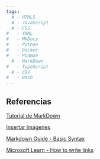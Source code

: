 ```yaml
---
tags:
  # - HTML5
  # - JavaScript
  # - CSS
#   - YAML
#   - MkDocs
#   - Python
#   - Docker
#   - Podman
  # - MarkDown
#   - TypeScript
  # - CSV
#   - Bash
---
```





<!-- 

## Líneas de División

Se pueden crear lineas de división con una serie asteriscos, guiones y guiones bajos:

```md
---     # triple guion
***     # triple asterisco
___     # triple guion bajo
```

Todas estas opciones dan como resultado una línea horizontal que va de lado a lado de la pantalla:

---     
   -->




<!-- 


## Remarcado de texto

El marcado de texto se realiza rodendo el texto con símbolos o secuencias específicos. Opciones


|Caracteres| Efecto |
|:---|:---|
|`*`| Cursiva (*italic*)|
|`**`|Negrita (*bold*)|
|`***`|Negrita y Cursiva|
|`~~`|Tachado (*strike*)|
|\`|Código|

Ejemplos de uso:

```
*Texto en cursiva*  
**Texto en negrita**  
***Texto en cursiva y negrita***  
~~Texto tachado~~  
`Texto de código`  
```

*Texto en cursiva*  
**Texto en negrita**  
***Texto en cursiva y negrita***
~~Texto tachado~~  
`Texto de código`  

El uso de asteriscos puede reemplazarse por guiones bajos; sin embargo esta opción es menos versátil.


|Caracteres| Efecto |
|:---|:---|
|`_`| Cursiva (*italic*)|
|`__`|Negrita (*bold*)|
|`___`|Negrita y Cursiva|

Ejemplos:
```
_Texto en cursiva_
__Texto en negrita__
___Texto en cursiva y negrita___

```

Para tachar rodear con dos virguillas seguidas (~):
~~Este texto está tachado.~~




## Texto en color

MarkDown **no incluye por sí mismo** opciones de color, sin embargo algunos lectores de MarkDown aceptan el coloreo de texto insertando código HTML o propiedades CSS. Algunas opciones posibles:

### Insertando código HTML y CSS:

Ejemplos:
```html
Markdown con <font color='red'>Texto en *rojo*</font>
```
Resultado: Markdown con <font color='red'>Texto en *rojo*</font>
```html
Markdown con <span style="color:green">algo de texto en *verde*</span>.
```
Resultado: Markdown con <span style="color:green">algo de texto en *verde*</span>.

### Estilos con código CSS:

Se crean etiquetas personalizadas  de HTML para rodear el texto a colorear. 

Por ejemplo, se puede insertar un bloque de CSS para definir nuevas etiquetas que asignarán estilos:
```css
<style>
r { color: Red } 
o { color: Orange }
g { color: Green }
Y { background: Yellow }
```
Y se aplican al texto con la notación de HTML:
```html
</style>
<r>ROJO</r>
<o>VERDE</o> 
<g>NARANJA</g> 
<Y><r>remarcado</r></Y> 
```
El resultado es:
<style>
r { color: Red } 
o { color: Orange }
g { color: Green }
Y { background: Yellow }
</style>
<r>ROJO</r>
<o>VERDE</o> 
<g>NARANJA</g> 
<Y><r>remarcado</r></Y>   

 -->



<!-- 


## Listas ordenadas

Las listas se crean con un número y un punto al comienzo de cada item. Si se agrega tabulado adelante de un ítem entonces éste pasa a ser parte de una sublista.

```md
1. Primero
2. Segundo
3. Tercero
    1. Subitem 1
    1. Subitem 2
        1. Extra 2
        1. Extra 2
        1. Extra 3
1. Cuarto
```
Resultado:  

1. Primero  
2. Segundo  
3. Tercero  
    1. Subitem 1
    1. Subitem 2
        1. Extra 2
        1. Extra 2
        1. Extra 3
1. Cuarto  

Nótese que Markdown corrige automáticamente los números de listas mal asignados. Además asigna distintos caracteres para cada jerarquía: primero números, luego letras minúsculas y por último números romanos.



## Viñetas (listas no ordenadas)
Las viñetas se crean con guiones al comienzo de cada item. Se permitecrear sublistas mediante indentación.
```md
- Primero
- Segundo
    - Subitem 1
    - Subitem 2
        - extra 1 
        - extra 2
- Tercero
```
Resultado:

- Primero
- Segundo
    - Subitem 1
    - Subitem 2
        - extra 1 
        - extra 2
- Tercero -->


<!-- 
## Tablas 

El maquetado de las tablas se realiza con barras verticales (`|`) para delimitar las columnas, y al menos tres guiones (`---`)  para delimitar los encabezamientos de tabla

```md
| Columna 1 | Columna 2 | Columna 3 |
|:------ | :-------:| ------:|
| A      | $\alpha$ |  1     |
| B      | $\beta$  |  2     |
| C      | $\gamma$ |  3     |
```
Así se ve la tabla creada:

| Columna 1 | Columna 2 | Columna 3 |
|:------ | :-------:| ------:|
| A      | $\alpha$ |  1     |
| B      | $\beta$  |  2     |
| C      | $\gamma$ |  3     |

El uso de los dos puntos (**:**) en los lados de los guiones bajos en la segunda fila es **opcional**. Éste indica la alineacion de los elementos de la columna:

|Uso dos puntos| Alineación contenido|
|-----|----|
|`---` (sin puntos) |Izquierda (predeterminado) |
|`:---` |Izquierda  |
|`---:` |Derecha    |
|`:---:`|Centrado   |

 -->

<!-- 
## Citas

Se hacen con el corchete triangular (`>`) al comienzo del texto.
```md
> Wikipedia siempre pide citas.
```

> Wikipedia siempre pide citas.

Se admiten citas anidadas usando múltiples corchetes triangulares:

```md
> Texto de cita
>> Texto de subcita
```
> Texto de cita
>> Texto de subcita 
-->















## Referencias

[Tutorial de MarkDown](https://https://www.ionos.es/digitalguide/paginas-web/desarrollo-web/tutorial-de-markdown/)

[Insertar Imágenes](https://denshub.com/es/hugo-post-insert-image/)


[Markdown Guide - Basic Syntax](https://www.markdownguide.org/basic-syntax/#line-breaks)





[Microsoft Learn - How to write links](https://learn.microsoft.com/es-es/contribute/content/how-to-write-links)


